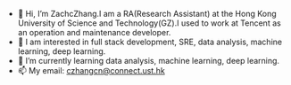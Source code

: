 - 👋 Hi, I’m ZachcZhang.I am a RA(Research Assistant) at the Hong Kong University of Science and Technology(GZ).I used to work at Tencent as an operation and maintenance developer.
- 👀 I am interested in full stack development, SRE, data analysis, machine learning, deep learning.
- 🌱 I’m currently learning data analysis, machine learning, deep learning.
- 📫 My email: czhangcn@connect.ust.hk
